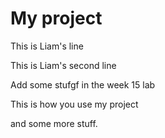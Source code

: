 My project
==========
This is Liam's line

This is Liam's second line

Add some stufgf in the week 15 lab

This is how you use my project

and some more stuff.
